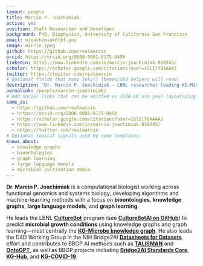 ```yaml
---
layout: people
title: Marcin P. Joachimiak
active: yes
position: Staff Researcher and Developer
background: PhD, Biophysics, University of California San Francisco
email: mjoachimiak@lbl.gov
image: marcin.jpeg
github: https://github.com/realmarcin
orcid: https://orcid.org/0000-0001-8175-045X
linkedin: https://www.linkedin.com/in/marcin-joachimiak-810245/
scholar: https://scholar.google.com/citations?user=zSlIlYQAAAAJ
twitter: https://twitter.com/realmarcin
# Optional fields that many Jekyll themes/SEO helpers will read:
description: "Dr. Marcin P. Joachimiak — LBNL researcher leading KG-Microbe and CultureBotAI; AI/ML, bioontologies, and knowledge graphs."
permalink: /people/marcin-joachimiak/
# Add social links that can be emitted as JSON-LD via your layout/plugin:
same_as:
  - https://github.com/realmarcin
  - https://orcid.org/0000-0001-8175-045X
  - https://scholar.google.com/citations?user=zSlIlYQAAAAJ
  - https://www.linkedin.com/in/marcin-joachimiak-810245/
  - https://twitter.com/realmarcin
# Optional topical signals used by some templates:
knows_about:
  - knowledge graphs
  - bioontologies
  - graph learning
  - large language models
  - microbial cultivation media
---
```


**Dr. Marcin P. Joachimiak** is a computational biologist working across functional genomics and systems biology, developing algorithms and machine-learning methods with a focus on **bioontologies**, **knowledge graphs**, **large language models**, and **graph learning**.

He leads the LBNL **[CultureBot](https://culturebotai.github.io/)** program (see **[CultureBotAI on GitHub](https://github.com/CultureBotAI)**) to predict **microbial growth conditions** using knowledge graphs and graph learning—most centrally the **[KG-Microbe knowledge graph](https://github.com/Knowledge-Graph-Hub/kg-microbe)**. He also leads the D4D Working Group in the NIH Bridge2AI **[Datasheets for Datasets](https://github.com/bridge2ai/data-sheets-schema/tree/main)** effort and contributes to BBOP AI methods such as **[TALISMAN](https://github.com/monarch-initiative/talisman)** and **[OntoGPT](https://github.com/monarch-initiative/ontogpt)**, as well as BBOP projects including **[Bridge2AI Standards Core](https://bridge2ai.org/standards-core/)**, **[KG-Hub](https://kghub.org/)**, and **[KG-COVID-19](/project/kg-covid-19)**.
